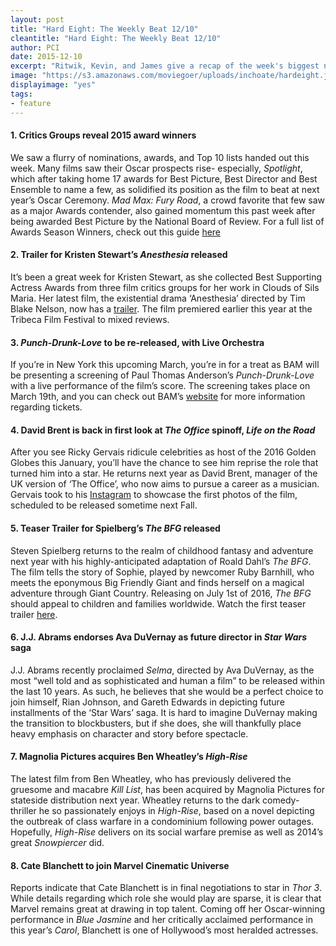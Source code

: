 ```yaml
---
layout: post
title: "Hard Eight: The Weekly Beat 12/10"
cleantitle: "Hard Eight: The Weekly Beat 12/10"
author: PCI
date: 2015-12-10
excerpt: "Ritwik, Kevin, and James give a recap of the week's biggest news"
image: "https://s3.amazonaws.com/moviegoer/uploads/inchoate/hardeight.jpg"
displayimage: "yes"
tags: 
- feature
---
```


#### 1. Critics Groups reveal 2015 award winners

We saw a flurry of nominations, awards, and Top 10 lists handed out this week. Many films saw their Oscar prospects rise- especially, *Spotlight*, which after taking home 17 awards for Best Picture, Best Director and Best Ensemble to name a few, as solidified its position as the film to beat at next year’s Oscar Ceremony. *Mad Max: Fury Road*, a crowd favorite that few saw as a major Awards contender, also gained momentum this past week after being awarded Best Picture by the National Board of Review. For a full list of Awards Season Winners, check out this guide [here](http://www.indiewire.com/article/the-indiewire-2015-16-awards-season-winners-guide-20151201)

#### 2. Trailer for Kristen Stewart’s *Anesthesia* released

It’s been a great week for Kristen Stewart, as she collected Best Supporting Actress Awards from three film critics groups for her work in Clouds of Sils Maria. Her latest film, the existential drama ‘Anesthesia’ directed by Tim Blake Nelson, now has a [trailer](https://www.youtube.com/watch?v=quSmBf8shFQ). The film premiered earlier this year at the Tribeca Film Festival to mixed reviews.
	

#### 3. *Punch-Drunk-Love* to be re-released, with Live Orchestra

If you’re in New York this upcoming March, you’re in for a treat as BAM will be presenting a screening of Paul Thomas Anderson’s *Punch-Drunk-Love* with a live performance of the film’s score. The screening takes place on March 19th, and you can check out BAM’s [website](http://www.bam.org
) for more information regarding tickets.  

#### 4. David Brent is back in first look at *The Office* spinoff, *Life on the Road*

After you see Ricky Gervais ridicule celebrities as host of the 2016 Golden Globes this January, you’ll have the chance to see him reprise the role that turned him into a star. He returns next year as David Brent, manager of the UK version of ‘The Office’, who now aims to pursue a career as a musician. Gervais took to his [Instagram](https://www.instagram.com/rickygervais/) to showcase the first photos of the film, scheduled to be released sometime next Fall.

#### 5. Teaser Trailer for Spielberg’s *The BFG* released

Steven Spielberg returns to the realm of childhood fantasy and adventure next year with his highly-anticipated adaptation of Roald Dahl’s *The BFG*. The film tells the story of Sophie, played by newcomer Ruby Barnhill, who meets the eponymous Big Friendly Giant and finds herself on a magical adventure through Giant Country. Releasing on July 1st of 2016, *The BFG* should appeal to children and families worldwide. Watch the first teaser trailer [here](https://www.youtube.com/watch?v=VG5MtenlP-A). 

#### 6. J.J. Abrams endorses Ava DuVernay as future director in *Star Wars* saga

J.J. Abrams recently proclaimed *Selma*, directed by Ava DuVernay, as the most “well told and as sophisticated and human a film” to be released within the last 10 years. As such, he believes that she would be a perfect choice to join himself, Rian Johnson, and Gareth Edwards in depicting future installments of the ‘Star Wars’ saga. It is hard to imagine DuVernay making the transition to blockbusters, but if she does, she will thankfully place heavy emphasis on character and story before spectacle.

#### 7. Magnolia Pictures acquires Ben Wheatley’s *High-Rise*

The latest film from Ben Wheatley, who has previously delivered the gruesome and macabre *Kill List*, has been acquired by Magnolia Pictures for stateside distribution next year. Wheatley returns to the dark comedy-thriller he so passionately enjoys in *High-Rise*, based on a novel depicting the outbreak of class warfare in a condominium following power outages. Hopefully, *High-Rise* delivers on its social warfare premise as well as 2014’s great *Snowpiercer* did.

#### 8. Cate Blanchett to join Marvel Cinematic Universe

Reports indicate that Cate Blanchett is in final negotiations to star in *Thor 3*. While details regarding which role she would play are sparse, it is clear that Marvel remains great at drawing in top talent. Coming off her Oscar-winning performance in *Blue Jasmine* and her critically acclaimed performance in this year’s *Carol*, Blanchett is one of Hollywood’s most heralded actresses.



